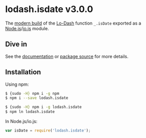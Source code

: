 # lodash.isdate v3.0.0

The [modern build](https://github.com/lodash/lodash/wiki/Build-Differences) of the [Lo-Dash](https://lodash.com/) function `_.isDate` exported as a [Node.js](http://nodejs.org/)/[io.js](https://iojs.org/) module.

## Dive in

See the [documentation](https://lodash.com/docs#isDate) or [package source](https://github.com/lodash/lodash/blob/3.0.0-npm-packages/lodash.isdate/index.js) for more details.

## Installation

Using npm:

```bash
$ {sudo -H} npm i -g npm
$ npm i --save lodash.isdate

$ {sudo -H} npm i -g lodash.isdate
$ npm ln lodash.isdate
```

In Node.js/io.js:

```js
var isDate = require('lodash.isdate');
```
